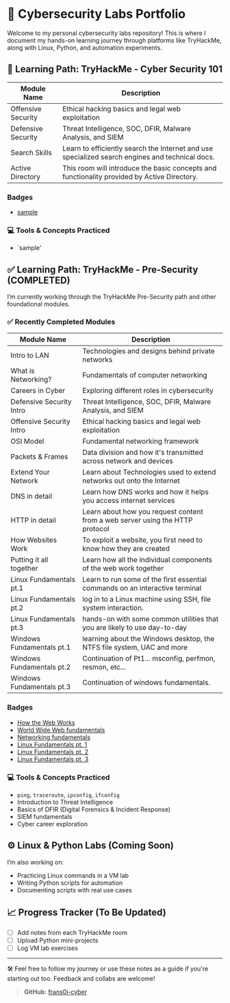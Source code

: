 # 🧠 Cybersecurity Labs Portfolio

Welcome to my personal cybersecurity labs repository! This is where I document my hands-on learning journey through platforms like TryHackMe, along with Linux, Python, and automation experiments.

## 🧭 Learning Path: TryHackMe - Cyber Security 101
| Module Name               | Description                                                                                      |
|---------------------------|--------------------------------------------------------------------------------------------------|
| Offensive Security        | Ethical hacking basics and legal web exploitation                                                |
| Defensive Security        | Threat Intelligence, SOC, DFIR, Malware Analysis, and SIEM                                       |
| Search Skills             | Learn to efficiently search the Internet and use specialized search engines and technical docs.  |
| Active Directory          | This room will introduce the basic concepts and functionality provided by Active Directory.      |

### Badges
- [sample](link)
  

### 💻 Tools & Concepts Practiced
- `sample'


## ✅ Learning Path: TryHackMe - Pre-Security (COMPLETED)

I’m currently working through the TryHackMe Pre-Security path and other foundational modules.

### ✅ Recently Completed Modules
| Module Name               | Description                                                                     |
|---------------------------|---------------------------------------------------------------------------------|
| Intro to LAN              | Technologies and designs behind private networks                                |
| What is Networking?       | Fundamentals of computer networking                                             |
| Careers in Cyber          | Exploring different roles in cybersecurity                                      |
| Defensive Security Intro  | Threat Intelligence, SOC, DFIR, Malware Analysis, and SIEM                      |
| Offensive Security Intro  | Ethical hacking basics and legal web exploitation                               |
| OSI Model                 | Fundamental networking framework                                                |
| Packets & Frames          | Data division and how it's transmitted across network and devices               |
| Extend Your Network       | Learn about Technologies used to extend networks out onto the Internet          |
| DNS in detail             | Learn how DNS works and how it helps you access internet services               |
| HTTP in detail            | Learn about how you request content from a web server using the HTTP protocol   |
| How Websites Work         | To exploit a website, you first need to know how they are created               |
| Putting it all together   | Learn how all the individual components of the web work together                |
| Linux Fundamentals pt.1   | Learn to run some of the first essential commands on an interactive terminal    |
| Linux Fundamentals pt.2   | log in to a Linux machine using SSH, file system interaction.                   |
| Linux Fundamentals pt.3   | hands-on with some common utilities that you are likely to use day-to-day       |
| Windows Fundamentals pt.1 | learning about the Windows desktop, the NTFS file system, UAC and more          | 
| Windows Fundamentals pt.2 | Continuation of Pt1... msconfig, perfmon, resmon, etc...                        |
| Windows Fundamentals pt.3 | Continuation of windows fundamentals.                                           |

### Badges
- [How the Web Works](https://tryhackme.com/franz.cabigas/badges/world-wide-web)
- [World Wide Web fundamentals](https://tryhackme.com/franz.cabigas/badges/web-fund)
- [Networking fundamentals](https://tryhackme.com/franz.cabigas/badges/network-fundamentals)
- [Linux Fundamentals pt. 1](https://tryhackme.com/franz.cabigas/badges/terminaled)
- [Linux Fundamentals pt. 2](https://tryhackme.com/franz.cabigas/badges/terminaled)
- [Linux Fundamentals pt. 3](https://tryhackme.com/franz.cabigas/badges/terminaled)

### 💻 Tools & Concepts Practiced
- `ping`, `traceroute`, `ipconfig`, `ifconfig`
- Introduction to Threat Intelligence
- Basics of DFIR (Digital Forensics & Incident Response)
- SIEM fundamentals
- Cyber career exploration

## ⚙️ Linux & Python Labs (Coming Soon)
I’m also working on:
- Practicing Linux commands in a VM lab
- Writing Python scripts for automation
- Documenting scripts with real use cases

## 📈 Progress Tracker (To Be Updated)
- [ ] Add notes from each TryHackMe room
- [ ] Upload Python mini-projects
- [ ] Log VM lab exercises

---

🛠️ Feel free to follow my journey or use these notes as a guide if you're starting out too. Feedback and collabs are welcome!

> **GitHub:** [frans0i-cyber](https://github.com/frans0i-cyber)
